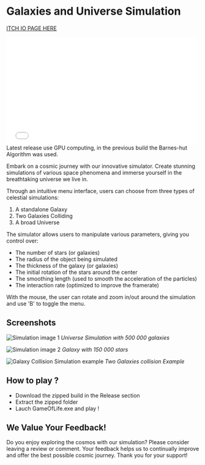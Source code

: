 # Galaxies and Universe Simulation 

[ITCH IO PAGE HERE](https://nosleepnoe.itch.io/galaxy-simulator)
<div class="video-container"><iframe width="500" height="281" src="//www.youtube.com/embed/rNPn8Y6LPtc" frameborder="0" allowfullscreen=""></iframe></div>
Latest release use GPU computing, in the previous build the Barnes-hut Algorithm was used.

Embark on a cosmic journey with our innovative simulator. Create stunning simulations of various space phenomena and immerse yourself in the breathtaking universe we live in.

Through an intuitive menu interface, users can choose from three types of celestial simulations:

1. A standalone Galaxy
2. Two Galaxies Colliding
3. A broad Universe

The simulator allows users to manipulate various parameters, giving you control over:

- The number of stars (or galaxies)
- The radius of the object being simulated
- The thickness of the galaxy (or galaxies)
- The initial rotation of the stars around the center
- The smoothing length (used to smooth the acceleration of the particles)
- The interaction rate (optimized to improve the framerate)

With the mouse, the user can rotate and zoom in/out around the simulation and use 'B' to toggle the menu.

## Screenshots

![Simulation image 1](https://img.itch.zone/aW1nLzEyODQ3ODMyLnBuZw==/original/JqZErP.png)
*Universe Simulation with 500 000 galaxies*

![Simulation image 2](https://img.itch.zone/aW1nLzEyODQ3ODMwLnBuZw==/original/qriNpl.png)
*Galaxy with 150 000 stars*

![Galaxy Collision Simulation example](https://img.itch.zone/aW1nLzEyODQ3ODA4LnBuZw==/original/DBiWG1.png)
*Two Galaxies collision Example*

## How to play ? 

* Download the zipped build in the Release section
* Extract the zipped folder 
* Lauch GameOfLife.exe and play !
  
## We Value Your Feedback!

Do you enjoy exploring the cosmos with our simulation? Please consider leaving a review or comment. Your feedback helps us to continually improve and offer the best possible cosmic journey. Thank you for your support!
